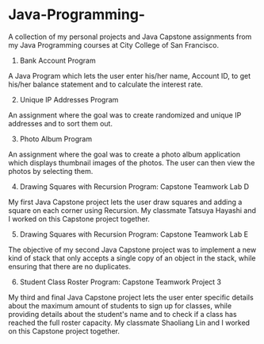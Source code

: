 # Java-Programming-
A collection of my personal projects and Java Capstone assignments from my Java Programming courses at City College of San Francisco. 

1) Bank Account Program

A Java Program which lets the user enter his/her name, Account ID, to get his/her balance statement and to calculate the interest rate. 

2) Unique IP Addresses Program

An assignment where the goal was to create randomized and unique IP addresses and to sort them out.

3) Photo Album Program

An assignment where the goal was to create a photo album application which displays thumbnail images of the photos. The user can then view the photos by selecting them. 

4) Drawing Squares with Recursion Program: Capstone Teamwork Lab D 

My first Java Capstone project lets the user draw squares and adding a square on each corner using Recursion. My classmate Tatsuya Hayashi and I worked on this Capstone project together. 

5) Drawing Squares with Recursion Program: Capstone Teamwork Lab E

The objective of my second Java Capstone project was to implement a new kind of stack that only accepts a single copy of an object in the stack, while ensuring that there are no duplicates.

6) Student Class Roster Program: Capstone Teamwork Project 3

My third and final Java Capstone project lets the user enter specific details about the maximum amount of students to sign up for classes, while providing details about the student's name and to check if a class has reached the full roster capacity. My classmate Shaoliang Lin and I worked on this Capstone project together. 







